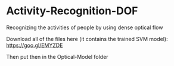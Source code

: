 # Activity-Recognition-DOF
Recognizing the activities of people by using dense optical flow

Download all of the files here (it contains the trained SVM model):
https://goo.gl/EMYZDE

Then put then in the Optical-Model folder
